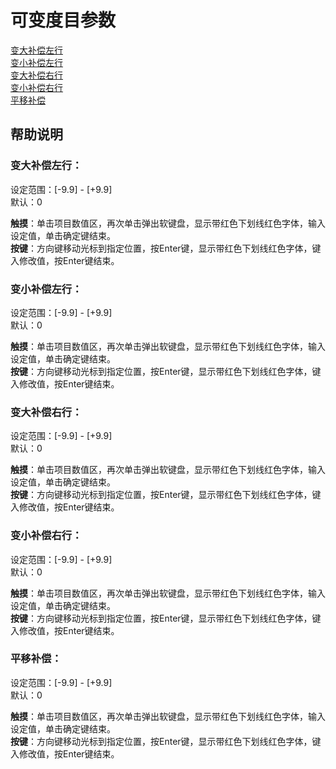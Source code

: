 # 可变度目参数

[变大补偿左行](ke-bian-du-mu-can-shu.md#bian-da-bu-chang-zuo-hang)   
[变小补偿左行](ke-bian-du-mu-can-shu.md#bian-xiao-bu-chang-zuo-hang)   
[变大补偿右行](ke-bian-du-mu-can-shu.md#bian-da-bu-chang-you-hang)   
[变小补偿右行](ke-bian-du-mu-can-shu.md#bian-xiao-bu-chang-you-hang)   
[平移补偿](ke-bian-du-mu-can-shu.md#ping-yi-bu-chang)

## 帮助说明

### **变大补偿左行：**

设定范围：\[-9.9\] - \[+9.9\]  
 默认：0

**触摸**：单击项目数值区，再次单击弹出软键盘，显示带红色下划线红色字体，输入设定值，单击确定键结束。  
**按键**：方向键移动光标到指定位置，按Enter键，显示带红色下划线红色字体，键入修改值，按Enter键结束。  


### **变小补偿左行：**

设定范围：\[-9.9\] - \[+9.9\]  
 默认：0

**触摸**：单击项目数值区，再次单击弹出软键盘，显示带红色下划线红色字体，输入设定值，单击确定键结束。  
**按键**：方向键移动光标到指定位置，按Enter键，显示带红色下划线红色字体，键入修改值，按Enter键结束。

### **变大补偿右行：**

设定范围：\[-9.9\] - \[+9.9\]  
 默认：0

**触摸**：单击项目数值区，再次单击弹出软键盘，显示带红色下划线红色字体，输入设定值，单击确定键结束。  
**按键**：方向键移动光标到指定位置，按Enter键，显示带红色下划线红色字体，键入修改值，按Enter键结束。  


### **变小补偿右行：**

设定范围：\[-9.9\] - \[+9.9\]  
 默认：0

**触摸**：单击项目数值区，再次单击弹出软键盘，显示带红色下划线红色字体，输入设定值，单击确定键结束。  
**按键**：方向键移动光标到指定位置，按Enter键，显示带红色下划线红色字体，键入修改值，按Enter键结束。

### **平移补偿：**

设定范围：\[-9.9\] - \[+9.9\]  
 默认：0

**触摸**：单击项目数值区，再次单击弹出软键盘，显示带红色下划线红色字体，输入设定值，单击确定键结束。  
**按键**：方向键移动光标到指定位置，按Enter键，显示带红色下划线红色字体，键入修改值，按Enter键结束。

